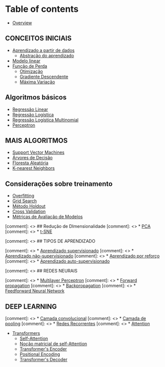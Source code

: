 # Table of contents

* [Overview](README.md)

## CONCEITOS INICIAIS

* [Aprendizado a partir de dados](conceitos-iniciais/aprendizado-a-partir-de-dados/README.md)
  * [Abstração do aprendizado](conceitos-iniciais/aprendizado-a-partir-de-dados/abstracao-do-aprendizado.md)
* [Modelo linear](conceitos-iniciais/modelo-linear.md)
* [Função de Perda](conceitos-iniciais/funcao-de-perda/README.md)
  * [Otimização](conceitos-iniciais/funcao-de-perda/otimizacao.md)
  * [Gradiente Descendente](conceitos-iniciais/funcao-de-perda/gradiente-descendente.md)
  * [Máxima Variação](conceitos-iniciais/funcao-de-perda/maxima-variacao.md)

## Algoritmos básicos

* [Regressão Linear](algoritmos-basicos/regressao-linear.md)
* [Regressão Logística](algoritmos-basicos/regressao-logistica.md)
* [Regressão Logística Multinomial](algoritmos-basicos/regressao-logistica-multinomial.md)
* [Perceptron](algoritmos-basicos/perceptron.md)

## MAIS ALGORITMOS

* [Support Vector Machines](mais-algoritmos/support-vector-machines.md)
* [Árvores de Decisão](mais-algoritmos/arvores-de-decisao.md)
* [Floresta Aleatória](mais-algoritmos/floresta-aleatoria.md)
* [K-nearest Neighbors](mais-algoritmos/k-nearest-neighbors.md)

## Considerações sobre treinamento

* [Overfitting](consideracoes-sobre-treinamento/overfitting.md)
* [Grid Search](consideracoes-sobre-treinamento/grid-search.md)
* [Método Holdout](consideracoes-sobre-treinamento/metodo-holdout.md)
* [Cross Validation](consideracoes-sobre-treinamento/cross-validation.md)
* [Métricas de Avaliação de Modelos](consideracoes-sobre-treinamento/metricas-de-avaliacao-de-modelos.md)

[comment]: <> ## Redução de DImensionalidade
[comment]: <> * [PCA](reducao-de-dimensionalidade/pca.md)
[comment]: <> * [t-SNE](reducao-de-dimensionalidade/t-sne.md)

[comment]: <> ## TIPOS DE APRENDIZADO

[comment]: <> * [Aprendizado supervisionado](tipos-de-aprendizado/aprendizado-supervisionado.md)
[comment]: <> * [Aprendizado não-supervisionado](tipos-de-aprendizado/aprendizado-nao-supervisionado.md)
[comment]: <> * [Aprendizado por reforço](tipos-de-aprendizado/aprendizado-por-reforco.md)
[comment]: <> * [Aprendizado auto-supervisionado](tipos-de-aprendizado/aprendizado-auto-supervisionado.md)

[comment]: <> ## REDES NEURAIS

[comment]: <> * [Multilayer Perceptron](redes-neurais/multilayer-perceptron.md)
[comment]: <> * [Forward propagation](redes-neurais/forward-propagation.md)
[comment]: <> * [Backpropagation](redes-neurais/backpropagation.md)
[comment]: <> * [Feedforward Neural Network](redes-neurais/feedforward-neural-network.md)

## DEEP LEARNING

[comment]: <> * [Camada convolucional](deep-learning/redes-convolucionais/camada-convolucional.md)
[comment]: <> * [Camada de pooling](deep-learning/redes-convolucionais/camada-de-pooling.md)
[comment]: <> * [Redes Recorrentes](deep-learning/redes-recorrentes/README.md)
[comment]: <> * [Attention](deep-learning/redes-recorrentes/attention.md)
* [Transformers](deep-learning/transformers/README.md)
  * [Self-Attention](deep-learning/transformers/self-attention.md)
  * [Noção matricial de self-Attention](deep-learning/self-attention-matricial.md)
  * [Transformer's Encoder](deep-learning/transformers/transformer's-encoder.md)
  * [Positional Encoding](deep-learning/transformers/positional-encoding.md)
  * [Transformer's Decoder](deep-learning/transformers/transformer's-decoder.md)

